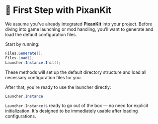 # 🚀 First Step with PixanKit

We assume you've already integrated **PixanKit** into your project. Before diving into game launching or mod handling, you'll want to generate and load the default configuration files.

Start by running:

```csharp
Files.Generate();
Files.Load();
Launcher.Instance.Init();
```

These methods will set up the default directory structure and load all necessary configuration files for you.

After that, you're ready to use the launcher directly:

```csharp
Launcher.Instance
```

`Launcher.Instance` is ready to go out of the box — no need for explicit initialization. It's designed to be immediately usable after loading configurations.
